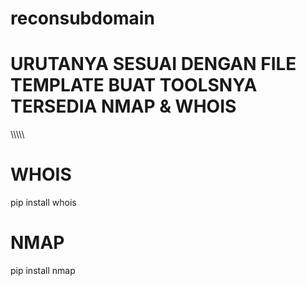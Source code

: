 # reconsubdomain
# URUTANYA SESUAI DENGAN FILE TEMPLATE BUAT TOOLSNYA TERSEDIA NMAP & WHOIS
\\\\\\\\\\
# WHOIS
pip install whois
# NMAP
pip install nmap
